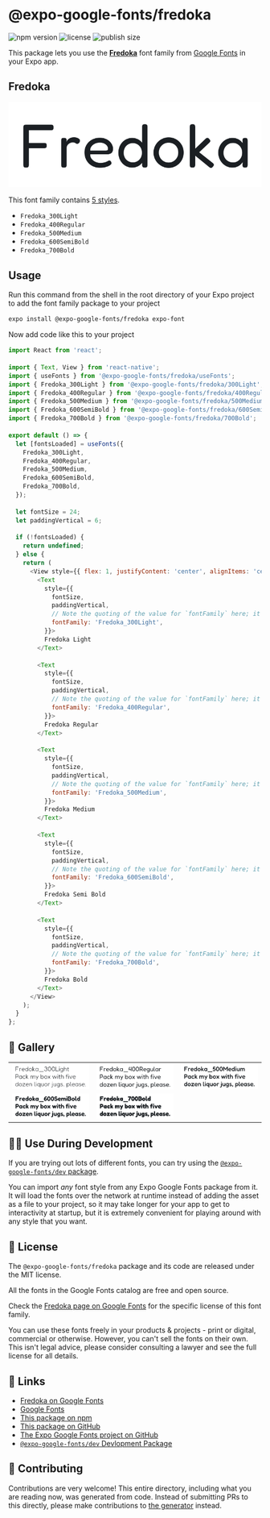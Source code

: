 # @expo-google-fonts/fredoka

![npm version](https://flat.badgen.net/npm/v/@expo-google-fonts/fredoka)
![license](https://flat.badgen.net/github/license/expo/google-fonts)
![publish size](https://flat.badgen.net/packagephobia/install/@expo-google-fonts/fredoka)

This package lets you use the [**Fredoka**](https://fonts.google.com/specimen/Fredoka) font family from [Google Fonts](https://fonts.google.com/) in your Expo app.

## Fredoka

![Fredoka](./font-family.png)

This font family contains [5 styles](#-gallery).

- `Fredoka_300Light`
- `Fredoka_400Regular`
- `Fredoka_500Medium`
- `Fredoka_600SemiBold`
- `Fredoka_700Bold`

## Usage

Run this command from the shell in the root directory of your Expo project to add the font family package to your project
```sh
expo install @expo-google-fonts/fredoka expo-font
```

Now add code like this to your project
```js
import React from 'react';

import { Text, View } from 'react-native';
import { useFonts } from '@expo-google-fonts/fredoka/useFonts';
import { Fredoka_300Light } from '@expo-google-fonts/fredoka/300Light';
import { Fredoka_400Regular } from '@expo-google-fonts/fredoka/400Regular';
import { Fredoka_500Medium } from '@expo-google-fonts/fredoka/500Medium';
import { Fredoka_600SemiBold } from '@expo-google-fonts/fredoka/600SemiBold';
import { Fredoka_700Bold } from '@expo-google-fonts/fredoka/700Bold';

export default () => {
  let [fontsLoaded] = useFonts({
    Fredoka_300Light,
    Fredoka_400Regular,
    Fredoka_500Medium,
    Fredoka_600SemiBold,
    Fredoka_700Bold,
  });

  let fontSize = 24;
  let paddingVertical = 6;

  if (!fontsLoaded) {
    return undefined;
  } else {
    return (
      <View style={{ flex: 1, justifyContent: 'center', alignItems: 'center' }}>
        <Text
          style={{
            fontSize,
            paddingVertical,
            // Note the quoting of the value for `fontFamily` here; it expects a string!
            fontFamily: 'Fredoka_300Light',
          }}>
          Fredoka Light
        </Text>

        <Text
          style={{
            fontSize,
            paddingVertical,
            // Note the quoting of the value for `fontFamily` here; it expects a string!
            fontFamily: 'Fredoka_400Regular',
          }}>
          Fredoka Regular
        </Text>

        <Text
          style={{
            fontSize,
            paddingVertical,
            // Note the quoting of the value for `fontFamily` here; it expects a string!
            fontFamily: 'Fredoka_500Medium',
          }}>
          Fredoka Medium
        </Text>

        <Text
          style={{
            fontSize,
            paddingVertical,
            // Note the quoting of the value for `fontFamily` here; it expects a string!
            fontFamily: 'Fredoka_600SemiBold',
          }}>
          Fredoka Semi Bold
        </Text>

        <Text
          style={{
            fontSize,
            paddingVertical,
            // Note the quoting of the value for `fontFamily` here; it expects a string!
            fontFamily: 'Fredoka_700Bold',
          }}>
          Fredoka Bold
        </Text>
      </View>
    );
  }
};

```

## 🔡 Gallery


||||
|-|-|-|
|![Fredoka_300Light](./Fredoka_300Light.ttf.png)|![Fredoka_400Regular](./Fredoka_400Regular.ttf.png)|![Fredoka_500Medium](./Fredoka_500Medium.ttf.png)||
|![Fredoka_600SemiBold](./Fredoka_600SemiBold.ttf.png)|![Fredoka_700Bold](./Fredoka_700Bold.ttf.png)|||


## 👩‍💻 Use During Development

If you are trying out lots of different fonts, you can try using the [`@expo-google-fonts/dev` package](https://github.com/expo/google-fonts/tree/master/font-packages/dev#readme).

You can import *any* font style from any Expo Google Fonts package from it. It will load the fonts
over the network at runtime instead of adding the asset as a file to your project, so it may take longer
for your app to get to interactivity at startup, but it is extremely convenient
for playing around with any style that you want.

## 📖 License

The `@expo-google-fonts/fredoka` package and its code are released under the MIT license.

All the fonts in the Google Fonts catalog are free and open source.

Check the [Fredoka page on Google Fonts](https://fonts.google.com/specimen/Fredoka) for the specific license of this font family.

You can use these fonts freely in your products & projects - print or digital, commercial or otherwise. However, you can't sell the fonts on their own. This isn't legal advice, please consider consulting a lawyer and see the full license for all details.

## 🔗 Links

- [Fredoka on Google Fonts](https://fonts.google.com/specimen/Fredoka)
- [Google Fonts](https://fonts.google.com/)
- [This package on npm](https://www.npmjs.com/package/@expo-google-fonts/fredoka)
- [This package on GitHub](https://github.com/expo/google-fonts/tree/master/font-packages/fredoka)
- [The Expo Google Fonts project on GitHub](https://github.com/expo/google-fonts)
- [`@expo-google-fonts/dev` Devlopment Package](https://github.com/expo/google-fonts/tree/master/font-packages/dev)

## 🤝 Contributing

Contributions are very welcome! This entire directory, including what you are reading now, was generated from code. Instead of submitting PRs to this directly, please make contributions to [the generator](https://github.com/expo/google-fonts/tree/master/packages/generator) instead.
